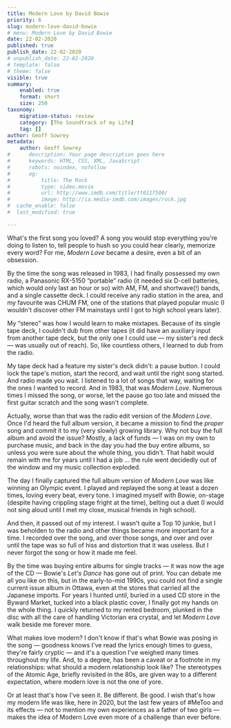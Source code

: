 ```yaml
---
title: Modern Love by David Bowie
priority: 6
slug: modern-love-david-bowie
# menu: Modern Love by David Bowie
date: 22-02-2020
published: true
publish_date: 22-02-2020
# unpublish_date: 22-02-2020
# template: false
# theme: false
visible: true
summary:
    enabled: true
    format: short
    size: 250
taxonomy:
    migration-status: review
    category: [The Soundtrack of my Life]
    tag: []
author: Geoff Sowrey
metadata:
    author: Geoff Sowrey
#      description: Your page description goes here
#      keywords: HTML, CSS, XML, JavaScript
#      robots: noindex, nofollow
#      og:
#          title: The Rock
#          type: video.movie
#          url: http://www.imdb.com/title/tt0117500/
#          image: http://ia.media-imdb.com/images/rock.jpg
#  cache_enable: false
#  last_modified: true

---
```


What's the first song you loved? A song you would stop everything you're doing to listen to, tell people to hush so you could hear clearly, memorize every word? For me, *Modern Love* became a desire, even a bit of an obsession.

By the time the song was released in 1983, I had finally possessed my own radio, a Panasonic RX-5150 “portable” radio (it needed six D-cell batteries, which would only last an hour or so) with AM, FM, and shortwave(!) bands, and a single cassette deck. I could receive any radio station in the area, and my favourite was CHUM FM, one of the stations that played popular music (I wouldn't discover other FM mainstays until I got to high school years later).

My “stereo” was how I would learn to make mixtapes. Because of its single tape deck, I couldn't dub from other tapes (it did have an auxiliary input from another tape deck, but the only one I could use — my sister's red deck — was usually out of reach). So, like countless others, I learned to dub from the radio.

My tape deck had a feature my sister's deck didn't: a pause button. I could lock the tape's motion, start the record, and wait until the right song started. And radio made you wait. I listened to a lot of songs that way, waiting for the ones I wanted to record. And in 1983, that was *Modern Love*. Numerous times I missed the song, or worse, let the pause go too late and missed the first guitar scratch and the song wasn't complete.

Actually, worse than that was the radio edit version of the *Modern Love*. Once I'd heard the full album version, it became a mission to find the *proper* song and commit it to my (very slowly) growing library. Why not buy the full album and avoid the issue? Mostly, a lack of funds — I was on my own to purchase music, and back in the day you had the buy entire albums, so unless you were sure about the whole thing, you didn't. That habit would remain with me for years until I had a job … the rule went decidedly out of the window and my music collection exploded.

The day I finally captured the full album version of *Modern Love* was like winning an Olympic event. I played and replayed the song at least a dozen times, loving every beat, every tone. I imagined myself with Bowie, on-stage (despite having crippling stage fright at the time), belting out a duet (I would not sing aloud until I met my close, musical friends in high school).

And then, it passed out of my interest. I wasn't quite a Top 10 junkie, but I was beholden to the radio and other things became more important for a time. I recorded over the song, and over those songs, and over and over until the tape was so full of hiss and distortion that it was useless. But I never forgot the song or how it made me feel.

By the time was buying entire albums for single tracks — it was now the age of the CD — Bowie's *Let's Dance* has gone out of print. You can debate me all you like on this, but in the early-to-mid 1990s, you could not find a single current issue album in Ottawa, even at the stores that carried all the Japanese imports. For years I hunted until, buried in a used CD store in the Byward Market, tucked into a black plastic cover, I finally got my hands on the whole thing. I quickly returned to my rented bedroom, plunked in the disc with all the care of handling Victorian era crystal, and let *Modern Love* walk beside me forever more.

What makes love modern? I don't know if that's what Bowie was posing in the song — goodness knows I've read the lyrics enough times to guess, they're fairly cryptic — and it's a question I've weighed many times throughout my life. And, to a degree, has been a caveat or a footnote in my relationships: what should a modern relationship look like? The stereotypes of the Atomic Age, briefly revisited in the 80s, are given way to a different expectation, where modern love is not the one of yore.

Or at least that's how I've seen it. Be different. Be good. I wish that's how my modern life was like, here in 2020, but the last few years of #MeToo and its effects — not to mention my own experiences as a father of two girls — makes the idea of Modern Love even more of a challenge than ever before.